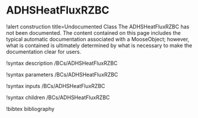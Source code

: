 <!-- MOOSE Documentation Stub: Remove this when content is added. -->

# ADHSHeatFluxRZBC

!alert construction title=Undocumented Class
The ADHSHeatFluxRZBC has not been documented. The content contained on this page includes the
typical automatic documentation associated with a MooseObject; however, what is contained is
ultimately determined by what is necessary to make the documentation clear for users.

!syntax description /BCs/ADHSHeatFluxRZBC

!syntax parameters /BCs/ADHSHeatFluxRZBC

!syntax inputs /BCs/ADHSHeatFluxRZBC

!syntax children /BCs/ADHSHeatFluxRZBC

!bibtex bibliography
